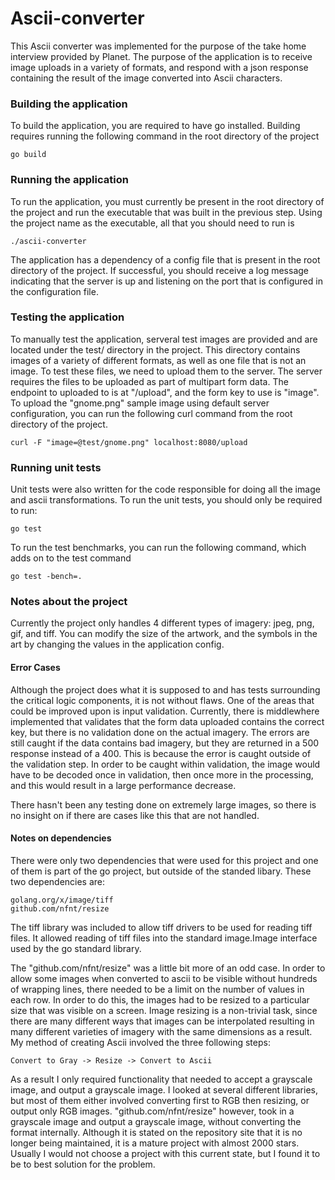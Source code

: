 # Ascii-converter 

This Ascii converter was implemented for the purpose of the take home interview provided by Planet.
The purpose of the application is to receive image uploads in a variety of formats, and respond with a json response containing the result of the image converted into Ascii characters.

### Building the application

To build the application, you are required to have go installed. Building requires running the following command in the root directory of the project 

```go build```

### Running the application
To run the application, you must currently be present in the root directory of the project and run the executable that was built in the previous step. Using the project name as the executable, all that you should need to run is

```./ascii-converter```

The application has a dependency of a config file that is present in the root directory of the project. If successful, you should receive a log message indicating that the server is up and listening on the port that is configured in the configuration file.

### Testing the application

To manually test the application, serveral test images are provided and are located under the test/ directory in the project. This directory contains images of a variety of different formats, as well as one file that is not an image. To test these files, we need to upload them to the server. The server requires the files to be uploaded as part of multipart form data. The endpoint to uploaded to is at "/upload", and the form key to use is "image". To upload the "gnome.png" sample image using default server configuration, you can run the following curl command from the root directory of the project.

```curl -F "image=@test/gnome.png" localhost:8080/upload ```

### Running unit tests

Unit tests were also written for the code responsible for doing all the image and ascii transformations. To run the unit tests, you should only be required to run:

```go test```

To run the test benchmarks, you can run the following command, which adds on to the test command

```go test -bench=.```

### Notes about the project
Currently the project only handles 4 different types of imagery: jpeg, png, gif, and tiff.
You can modify the size of the artwork, and the symbols in the art by changing the values in the application config.

#### Error Cases
Although the project does what it is supposed to and has tests surrounding the critical logic components, it is not without flaws. One of the areas that could be improved upon is input validation. Currently, there is middlewhere implemented that validates that the form data uploaded contains the correct key, but there is no validation done on the actual imagery. The errors are still caught if the data contains bad imagery, but they are returned in a 500 response instead of a 400. This is because the error is caught outside of the validation step. In order to be caught within validation, the image would have to be decoded once in validation, then once more in the processing, and this would result in a large performance decrease. 

There hasn't been any testing done on extremely large images, so there is no insight on if there are cases like this that are not handled.

#### Notes on dependencies

There were only two dependencies that were used for this project and one of them is part of the go project, but outside of the standed libary. These two dependencies are:

```
golang.org/x/image/tiff
github.com/nfnt/resize
```

The tiff library was included to allow tiff drivers to be used for reading tiff files. It allowed reading of tiff files into the standard image.Image interface used by the go standard library.

The "github.com/nfnt/resize" was a little bit more of an odd case. In order to allow some images when converted to ascii to be visible without hundreds of wrapping lines, there needed to be a limit on the number of values in each row. In order to do this, the images had to be resized to a particular size that was visible on a screen. Image resizing is a non-trivial task, since there are many different ways that images can be interpolated resulting in many different varieties of imagery with the same dimensions as a result. 
My method of creating Ascii involved the three following steps:

```Convert to Gray -> Resize -> Convert to Ascii```

As a result I only required functionality that needed to accept a grayscale image, and output a grayscale image. I looked at several different libraries, but most of them either involved converting first to RGB then resizing, or output only RGB images. "github.com/nfnt/resize" however, took in a grayscale image and output a grayscale image, without converting the format internally. Although it is stated on the repository site that it is no longer being maintained, it is a mature project with almost 2000 stars. Usually I would not choose a project with this current state, but I found it to be to best solution for the problem.